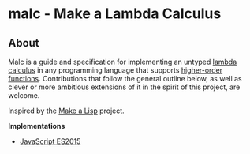 # malc - Make a Lambda Calculus

## About

Malc is a guide and specification for implementing an untyped [lambda calculus](https://en.wikipedia.org/wiki/Lambda_calculus) in any programming language that supports [higher-order functions](https://en.wikipedia.org/wiki/Higher-order_function). Contributions that follow the general outline below, as well as clever or more ambitious extensions of it in the spirit of this project, are welcome.

Inspired by the [Make a Lisp](https://github.com/kanaka/mal) project.

**Implementations**

* [JavaScript ES2015](/javascript/README.md)
